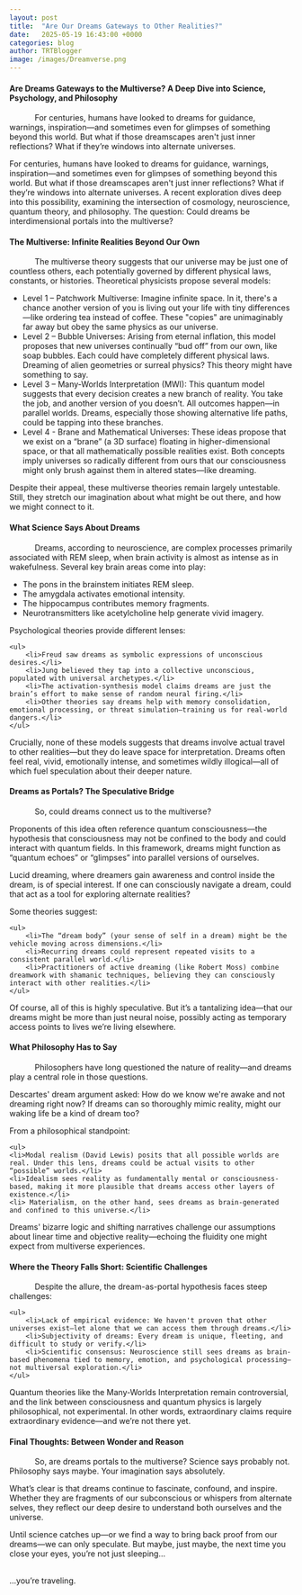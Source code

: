```yaml
---
layout: post
title:  "Are Our Dreams Gateways to Other Realities?"
date:   2025-05-19 16:43:00 +0000
categories: blog
author: TRTBlogger
image: /images/Dreamverse.png
---
```

<h4>Are Dreams Gateways to the Multiverse? A Deep Dive into Science, Psychology, and Philosophy<!--more--></h4>

<p style="text-indent: 45px;">For centuries, humans have looked to dreams for guidance, warnings, inspiration—and sometimes even for glimpses of something beyond this world. But what if those dreamscapes aren't just inner reflections? What if they’re windows into alternate universes.</p>

<p>For centuries, humans have looked to dreams for guidance, warnings, inspiration—and sometimes even for glimpses of something beyond this world. But what if those dreamscapes aren't just inner reflections? What if they’re windows into alternate universes.
A recent exploration dives deep into this possibility, examining the intersection of cosmology, neuroscience, quantum theory, and philosophy. The question: Could dreams be interdimensional portals into the multiverse?</p>

<h4>The Multiverse: Infinite Realities Beyond Our Own</h4>

<p style="text-indent: 45px;">The multiverse theory suggests that our universe may be just one of countless others, each potentially governed by different physical laws, constants, or histories. Theoretical physicists propose several models:
    <ul>
    <li>Level 1 – Patchwork Multiverse: Imagine infinite space. In it, there's a chance another version of you is living out your life with tiny differences—like ordering tea instead of coffee. These "copies" are unimaginably far away but obey the same physics as our universe.</li>
    <li>Level 2 – Bubble Universes: Arising from eternal inflation, this model proposes that new universes continually “bud off” from our own, like soap bubbles. Each could have completely different physical laws. Dreaming of alien geometries or surreal physics? This theory might have something to say.</li>
    <li>Level 3 – Many-Worlds Interpretation (MWI): This quantum model suggests that every decision creates a new branch of reality. You take the job, and another version of you doesn’t. All outcomes happen—in parallel worlds. Dreams, especially those showing alternative life paths, could be tapping into these branches.</li>
    <li>Level 4 - Brane and Mathematical Universes: These ideas propose that we exist on a “brane” (a 3D surface) floating in higher-dimensional space, or that all mathematically possible realities exist. Both concepts imply universes so radically different from ours that our consciousness might only brush against them in altered states—like dreaming.</li>
    </ul>

Despite their appeal, these multiverse theories remain largely untestable. Still, they stretch our imagination about what might be out there, and how we might connect to it.</p>

<h4>What Science Says About Dreams</h4>

<p style="text-indent: 45px;">Dreams, according to neuroscience, are complex processes primarily associated with REM sleep, when brain activity is almost as intense as in wakefulness. Several key brain areas come into play:
 <ul>
    <li>The pons in the brainstem initiates REM sleep.</li>
    <li>The amygdala activates emotional intensity.</li>
    <li>The hippocampus contributes memory fragments.</li>
    <li>Neurotransmitters like acetylcholine help generate vivid imagery.</li>
    </ul>

Psychological theories provide different lenses:<br>

    <ul>
        <li>Freud saw dreams as symbolic expressions of unconscious desires.</li>
        <li>Jung believed they tap into a collective unconscious, populated with universal archetypes.</li>
        <li>The activation-synthesis model claims dreams are just the brain’s effort to make sense of random neural firing.</li>
        <li>Other theories say dreams help with memory consolidation, emotional processing, or threat simulation—training us for real-world dangers.</li>
    </ul>

Crucially, none of these models suggests that dreams involve actual travel to other realities—but they do leave space for interpretation. Dreams often feel real, vivid, emotionally intense, and sometimes wildly illogical—all of which fuel speculation about their deeper nature.</p>

<h4>Dreams as Portals? The Speculative Bridge</h4>

<p style="text-indent: 45px;">So, could dreams connect us to the multiverse?

Proponents of this idea often reference quantum consciousness—the hypothesis that consciousness may not be confined to the body and could interact with quantum fields. In this framework, dreams might function as “quantum echoes” or “glimpses” into parallel versions of ourselves.<br>

Lucid dreaming, where dreamers gain awareness and control inside the dream, is of special interest. If one can consciously navigate a dream, could that act as a tool for exploring alternate realities?<br>

Some theories suggest:

    <ul>
        <li>The “dream body” (your sense of self in a dream) might be the vehicle moving across dimensions.</li>
        <li>Recurring dreams could represent repeated visits to a consistent parallel world.</li>
        <li>Practitioners of active dreaming (like Robert Moss) combine dreamwork with shamanic techniques, believing they can consciously interact with other realities.</li>
    </ul>

Of course, all of this is highly speculative. But it’s a tantalizing idea—that our dreams might be more than just neural noise, possibly acting as temporary access points to lives we’re living elsewhere.</p>

<h4>What Philosophy Has to Say</h4>

<p style="text-indent: 45px;">Philosophers have long questioned the nature of reality—and dreams play a central role in those questions.<br>

Descartes' dream argument asked: How do we know we're awake and not dreaming right now? If dreams can so thoroughly mimic reality, might our waking life be a kind of dream too?<br>

From a philosophical standpoint:

    <ul>
    <li>Modal realism (David Lewis) posits that all possible worlds are real. Under this lens, dreams could be actual visits to other “possible” worlds.</li>
    <li>Idealism sees reality as fundamentally mental or consciousness-based, making it more plausible that dreams access other layers of existence.</li>
    <li> Materialism, on the other hand, sees dreams as brain-generated and confined to this universe.</li>
   </ul>

Dreams' bizarre logic and shifting narratives challenge our assumptions about linear time and objective reality—echoing the fluidity one might expect from multiverse experiences.</p>

<h4>Where the Theory Falls Short: Scientific Challenges</h4>

<p style="text-indent: 45px;">Despite the allure, the dream-as-portal hypothesis faces steep challenges:

    <ul>
        <li>Lack of empirical evidence: We haven't proven that other universes exist—let alone that we can access them through dreams.</li>
        <li>Subjectivity of dreams: Every dream is unique, fleeting, and difficult to study or verify.</li>
        <li>Scientific consensus: Neuroscience still sees dreams as brain-based phenomena tied to memory, emotion, and psychological processing—not multiversal exploration.</li>
    </ul>

Quantum theories like the Many-Worlds Interpretation remain controversial, and the link between consciousness and quantum physics is largely philosophical, not experimental. In other words, extraordinary claims require extraordinary evidence—and we’re not there yet.</p>

<h4>Final Thoughts: Between Wonder and Reason</h4>

<p style="text-indent: 45px;">So, are dreams portals to the multiverse? Science says probably not. Philosophy says maybe. Your imagination says absolutely.</p>

<p>What’s clear is that dreams continue to fascinate, confound, and inspire. Whether they are fragments of our subconscious or whispers from alternate selves, they reflect our deep desire to understand both ourselves and the universe.</p>

<p>Until science catches up—or we find a way to bring back proof from our dreams—we can only speculate. But maybe, just maybe, the next time you close your eyes, you’re not just sleeping…<br><br>

…you’re traveling.</p>